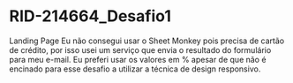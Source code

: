 # RID-214664_Desafio1
Landing Page
Eu não consegui usar o Sheet Monkey pois precisa de cartão de crédito, por isso usei um serviço que envia o resultado do formulário para meu e-mail.
Eu preferi usar os valores em % apesar de que não é encinado para esse desafio a utilizar a técnica de design responsivo.
